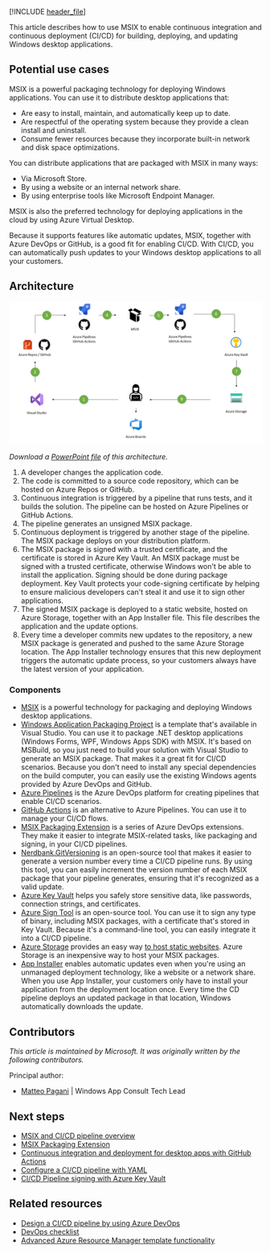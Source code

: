[!INCLUDE [header_file](../../../includes/sol-idea-header.md)]

This article describes how to use MSIX to enable continuous integration and continuous deployment (CI/CD) for building, deploying, and updating Windows desktop applications.

## Potential use cases

MSIX is a powerful packaging technology for deploying Windows applications. You can use it to distribute desktop applications that:

- Are easy to install, maintain, and automatically keep up to date.
- Are respectful of the operating system because they provide a clean install and uninstall.
- Consume fewer resources because they incorporate built-in network and disk space optimizations.

You can distribute applications that are packaged with MSIX in many ways:

- Via Microsoft Store.
- By using a website or an internal network share.
- By using enterprise tools like Microsoft Endpoint Manager.

MSIX is also the preferred technology for deploying applications in the cloud by using Azure Virtual Desktop.

Because it supports features like automatic updates, MSIX, together with Azure DevOps or GitHub, is a good fit for enabling CI/CD. With CI/CD, you can automatically push updates to your Windows desktop applications to all your customers.

## Architecture

![Diagram that shows an architecture for C I / C D for Windows desktop apps.](../media/devops-windows-architecture.png)

*Download a [PowerPoint file](https://arch-center.azureedge.net/Architecture.pptx) of this architecture.*

1. A developer changes the application code.
1. The code is committed to a source code repository, which can be hosted on Azure Repos or GitHub.
1. Continuous integration is triggered by a pipeline that runs tests, and it builds the solution. The pipeline can be hosted on Azure Pipelines or GitHub Actions.
1. The pipeline generates an unsigned MSIX package.
1. Continuous deployment is triggered by another stage of the pipeline. The MSIX package deploys on your distribution platform.
1. The MSIX package is signed with a trusted certificate, and the certificate is stored in Azure Key Vault. An MSIX package must be signed with a trusted certificate, otherwise Windows won't be able to install the application. Signing should be done during package deployment. Key Vault protects your code-signing certificate by helping to ensure malicious developers can't steal it and use it to sign other applications.
1. The signed MSIX package is deployed to a static website, hosted on Azure Storage, together with an App Installer file. This file describes the application and the update options.
1. Every time a developer commits new updates to the repository, a new MSIX package is generated and pushed to the same Azure Storage location. The App Installer technology ensures that this new deployment triggers the automatic update process, so your customers always have the latest version of your application.

### Components

- [MSIX](/windows/msix) is a powerful technology for packaging and deploying Windows desktop applications.
- [Windows Application Packaging Project](/windows/msix/desktop/desktop-to-uwp-packaging-dot-net) is a template that's available in Visual Studio. You can use it to package .NET desktop applications (Windows Forms, WPF, Windows Apps SDK) with MSIX. It's based on MSBuild, so you just need to build your solution with Visual Studio to generate an MSIX package. That makes it a great fit for CI/CD scenarios. Because you don't need to install any special dependencies on the build computer, you can easily use the existing Windows agents provided by Azure DevOps and GitHub.
- [Azure Pipelines](https://azure.microsoft.com/services/devops/pipelines) is the Azure DevOps platform for creating pipelines that enable CI/CD scenarios.
- [GitHub Actions](https://github.com/features/actions) is an alternative to Azure Pipelines. You can use it to manage your CI/CD flows.
- [MSIX Packaging Extension](/windows/msix/desktop/msix-packaging-extension?tabs=yaml) is a series of Azure DevOps extensions. They make it easier to integrate MSIX-related tasks, like packaging and signing, in your CI/CD pipelines.
- [Nerdbank.GitVersioning](https://github.com/dotnet/Nerdbank.GitVersioning) is an open-source tool that makes it easier to generate a version number every time a CI/CD pipeline runs. By using this tool, you can easily increment the version number of each MSIX package that your pipeline generates, ensuring that it's recognized as a valid update.
- [Azure Key Vault](https://azure.microsoft.com/services/key-vault) helps you safely store sensitive data, like passwords, connection strings, and certificates.
- [Azure Sign Tool](https://github.com/vcsjones/AzureSignTool) is an open-source tool. You can use it to sign any type of binary, including MSIX packages, with a certificate that's stored in Key Vault. Because it's a command-line tool, you can easily integrate it into a CI/CD pipeline.
- [Azure Storage](https://azure.microsoft.com/product-categories/storage) provides an easy way [to host static websites](/azure/storage/blobs/storage-blob-static-website). Azure Storage is an inexpensive way to host your MSIX packages.
- [App Installer](/windows/msix/app-installer/app-installer-root) enables automatic updates even when you're using an unmanaged deployment technology, like a website or a network share. When you use App Installer, your customers only have to install your application from the deployment location once. Every time the CD pipeline deploys an updated package in that location, Windows automatically downloads the update.

## Contributors

*This article is maintained by Microsoft. It was originally written by the following contributors.*

Principal author:

- [Matteo Pagani](https://www.linkedin.com/in/matteopagani) | Windows App Consult Tech Lead

## Next steps

- [MSIX and CI/CD pipeline overview](/windows/msix/desktop/cicd-overview)
- [MSIX Packaging Extension](/windows/msix/desktop/msix-packaging-extension?tabs=yaml)
- [Continuous integration and deployment for desktop apps with GitHub Actions](https://devblogs.microsoft.com/dotnet/continuous-integration-and-deployment-for-desktop-apps-with-github-actions)
- [Configure a CI/CD pipeline with YAML](/windows/msix/desktop/azure-dev-ops)
- [CI/CD Pipeline signing with Azure Key Vault](/windows/msix/desktop/cicd-keyvault)

## Related resources

- [Design a CI/CD pipeline by using Azure DevOps](/azure/architecture/example-scenario/apps/devops-dotnet-webapp)
- [DevOps checklist](/azure/architecture/checklist/dev-ops)
- [Advanced Azure Resource Manager template functionality](/azure/architecture/guide/azure-resource-manager/advanced-templates)
